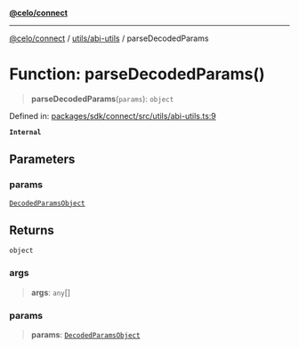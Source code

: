 [**@celo/connect**](../../../README.md)

***

[@celo/connect](../../../modules.md) / [utils/abi-utils](../README.md) / parseDecodedParams

# Function: parseDecodedParams()

> **parseDecodedParams**(`params`): `object`

Defined in: [packages/sdk/connect/src/utils/abi-utils.ts:9](https://github.com/celo-org/developer-tooling/blob/master/packages/sdk/connect/src/utils/abi-utils.ts#L9)

**`Internal`**

## Parameters

### params

[`DecodedParamsObject`](../../../abi-types/interfaces/DecodedParamsObject.md)

## Returns

`object`

### args

> **args**: `any`[]

### params

> **params**: [`DecodedParamsObject`](../../../abi-types/interfaces/DecodedParamsObject.md)
